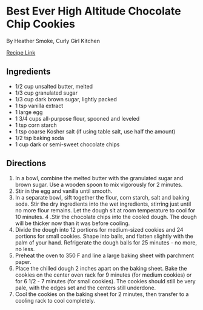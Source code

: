 # Best Ever High Altitude Chocolate Chip Cookies

By Heather Smoke, Curly Girl Kitchen

[Recipe Link](https://curlygirlkitchen.com/best-high-altitude-chocolate-chip-cookies/)

## Ingredients 

- 1/2 cup unsalted butter, melted
- 1/3 cup granulated sugar
- 1/3 cup dark brown sugar, lightly packed
- 1 tsp vanilla extract
- 1 large egg
- 1 3/4 cups all-purpose flour, spooned and leveled
- 1 tsp corn starch
- 1 tsp coarse Kosher salt (if using table salt, use half the amount)
- 1/2 tsp baking soda
- 1 cup dark or semi-sweet chocolate chips


## Directions
1. In a bowl, combine the melted butter with the granulated sugar and brown sugar. Use a wooden spoon to mix vigorously for 2 minutes.
2. Stir in the egg and vanilla until smooth.
3. In a separate bowl, sift together the flour, corn starch, salt and baking soda. Stir the dry ingredients into the wet ingredients, stirring just until no more flour remains. Let the dough sit at room temperature to cool for 10 minutes.
4 .Stir the chocolate chips into the cooled dough. The dough will be thicker now than it was before cooling.
5. Divide the dough into 12 portions for medium-sized cookies and 24 portions for small cookies. Shape into balls, and flatten slightly with the palm of your hand. Refrigerate the dough balls for 25 minutes - no more, no less.
6. Preheat the oven to 350 F and line a large baking sheet with parchment paper.
7. Place the chilled dough 2 inches apart on the baking sheet. Bake the cookies on the center oven rack for 9 minutes (for medium cookies) or for 6 1/2 - 7 minutes (for small cookies). The cookies should still be very pale, with the edges set and the centers still underdone.
8. Cool the cookies on the baking sheet for 2 minutes, then transfer to a cooling rack to cool completely.